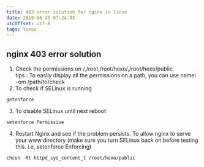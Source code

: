 ```yaml
---
title: 403 error solution for nginx in linux
date: 2019-06-25 07:24:03
utcOffset: utf-8
tags: linux
---
```

## nginx 403 error solution
 1. Check the permissions on /,/root,/root/hexo/,/root/hexo/public  
 tips : To easily display all the permissions on a path, you can use namei -om /path/to/check
 2. To check if SELinux is running
 ```
 getenforce
 ```
 3. To disable SELinux until next reboot
 ```
 setenforce Permissive
 ```
 4. Restart Nginx and see if the problem persists. To allow nginx to serve your www directory (make sure you turn SELinux back on before testing this. i.e, setenforce Enforcing)
 ```
 chcon -Rt httpd_sys_content_t /root/hexo/public  
 ```